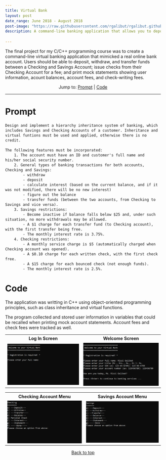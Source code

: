 ```yaml
---
title: Virtual Bank
layout: post
date_range: June 2018 - August 2018
post-image: "https://raw.githubusercontent.com/rgalibut/rgalibut.github.io/main/assets/images/Virtual%20Bank/Banking%20Menu.PNG"
description: A command-line banking application that allows you to deposit, withdraw, and write checks.

---
```


The final project for my C/C++ programming course was to create a command-line virtual banking application that mimicked a real online bank account. Users should be able to deposit, withdraw, and transfer funds between a Checking and Savings Account; issue checks from their Checking Account for a fee; and print mock statements showing user information, acount balances, account fees, and check-writing fees.

<p style="text-align: center">
Jump to: 
<a href="#prompt">Prompt</a> | <a href="#code">Code</a>
</p>

---

<h1 id="prompt">Prompt</h1>

```
Design and implement a hierarchy inheritance system of banking, which includes Savings and Checking Accounts of a customer. Inheritance and virtual funtions must be used and applied, otherwise there is no credit.

The following features must be incorporated:
	1. The account must have an ID and customer's full name and his/her	social security number.
	2. General types of banking transactions for both accounts, Checking and Savings: 
		- withdraw
		- deposit
		- calculate interest (based on the current balance, and if it was not modified, there will be no new interest)
		- figure out the balance
		- transfer funds (between the two accounts, from Checking to Savings and vice versa).
	3. Savings restrictions:
		- Become inactive if balance falls below $25 and, under such situation, no more withdrawals may be allowed.
		- A $1 charge for each transfer fund (to Checking account), with the first transfer being free.
		- The monthly interest rate is 3.75%.
	4. Checking restrictions:
		- A monthly service charge is $5 (automatically charged when Checking account was opened).
		- A $0.10 charge for each written check, with the first check free.
		- A $15 charge for each bounced check (not enough funds).
		- The monthly interest rate is 2.5%.
```

<h1 id="code">Code</h1>

The application was writting in C++ using object-oriented programming principles, such as class inheritance and virtual functions.

The program collected and stored user information in variables that could be recalled when printing mock account statements. Account fees and check fees were tracked as well.

<table>
  <tr>
	<th>Log In Screen</th>
	<th>Welcome Screen</th>
  </tr>
  <tr>
    <td><img src="https://raw.githubusercontent.com/rgalibut/rgalibut.github.io/main/assets/images/Virtual%20Bank/Log%20In.PNG" alt="Log-In"></td>
	<td><img src="https://raw.githubusercontent.com/rgalibut/rgalibut.github.io/main/assets/images/Virtual%20Bank/Welcome.PNG" alt="Welcome"></td>
  </tr>
</table>

<table>
  <tr>
	<th>Checking Account Menu</th>
	<th>Savings Account Menu</th>
  </tr>
  <tr>
    <td><img src="https://raw.githubusercontent.com/rgalibut/rgalibut.github.io/main/assets/images/Virtual%20Bank/Checking%20Account.PNG" alt="Checking"></td>
	<td><img src="https://raw.githubusercontent.com/rgalibut/rgalibut.github.io/main/assets/images/Virtual%20Bank/Savings%20Account.PNG" alt="Savings"></td>
  </tr>
</table>

<div style="text-align: center">
  <a href="#top">Back to top</a>
</div>